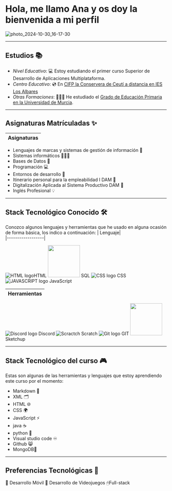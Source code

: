# Hola, me llamo Ana y os doy la bienvenida a mi perfil

![photo_2024-10-30_16-17-30](https://github.com/user-attachments/assets/51aab940-8f88-45ad-8954-2f1562fe3937)


---

## Estudios 📚
- *Nivel Educativo*: 💻 Estoy estudiando el primer curso Superior de Desarrollo de Aplicaciones Multiplataforma.
- *Centro Educativo*: 💿 En [CIFP la Conservera de Ceutí a distancia en IES Los Albares](https://www.ieslosalbares.es/laconservera/pagina-ejemplo/)
- *Otras Formaciones*: 👩🏻‍🏫 He estudiado el [Grado de Educación Primaria en la Universidad de Murcia](https://www.um.es/web/estudios/grados/educacion-primaria).

---

## Asignaturas Matrículadas ✨

|      Asignaturas      |
|-------------------|
+ Lenguajes de marcas y sistemas de gestión de información 🎫
+ Sistemas informáticos 👩🏻‍💻
+ Bases de Datos 📖
+ Programación 💻
+ Entornos de desarrollo 🎨
+ Itinerario personal para la empleabilidad I DAM 🏢
+ Digitalización Aplicada al Sistema Productivo DAM 💾
+ Inglés Profesional 💡

---

## Stack Tecnológico Conocido 🛠️
Conozco algunos lenguajes y herramientas que he usado en alguna ocasión de forma básica, los indico a continuación: 
| Lenguaje|  
|------------------|

![HTML logo](https://img.icons8.com/?size=100&id=20909&format=png&color=000000 )HTML
<img src="https://cdn.icon-icons.com/icons2/628/PNG/512/sql-file-black-rounded-rectangular-interface-symbol_icon-icons.com_57633.png" width="100" height="100"> SQL
![CSS logo](https://img.icons8.com/?size=100&id=21278&format=png&color=000000) CSS 
![JAVASCRIPT logo](https://img.icons8.com/?size=100&id=108784&format=png&color=000000) JavaScript

|Herramientas|
|---------|

![Discord logo](https://img.icons8.com/?size=100&id=30998&format=png&color=000000) Discord
![Scractch](https://img.icons8.com/?size=100&id=qCVnKVCFAcGm&format=png&color=000000) Scratch
![Git logo](https://img.icons8.com/?size=100&id=20906&format=png&color=000000) GIT
<img src="https://skillicons.dev/icons?i=sketchup&perline=14" width="100" height="100" /> Sketchup

---

## Stack Tecnológico del curso 🎮
Estas son algunas de las herramientas y lenguajes que estoy aprendiendo este curso por el momento:
+ Markdown 📝
+ XML 🗂️
+ HTML 🌐
+ CSS 🌍
+ JavaScript ⚡
+ java ☕
+ python 🐍
+ Visual studio code ♾
+ Github 😸
+ MongoDB🍃

---

## Preferencias Tecnológicas 🧾
📱 Desarrollo Móvil
👾 Desarrollo de Videojuegos
🖱Full-stack


